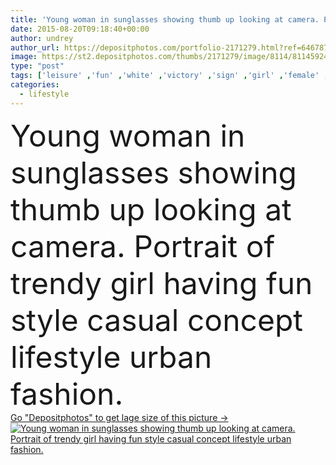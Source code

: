 ```yaml
---
title: 'Young woman in sunglasses showing thumb up looking at camera. Portrait of trendy girl having fun style casual concept lifestyle urban fashion'
date: 2015-08-20T09:18:40+00:00
author: undrey
author_url: https://depositphotos.com/portfolio-2171279.html?ref=64678756
image: https://st2.depositphotos.com/thumbs/2171279/image/8114/81145924/api_thumb_450.jpg?forcejpeg=true
type: "post"
tags: ['leisure' ,'fun' ,'white' ,'victory' ,'sign' ,'girl' ,'female' ,'young' ,'summer' ,'people' ,'joy' ,'portrait' ,'funny' ,'hand' ,'fashion' ,'peace' ,'emotion' ,'city' ,'urban' ,'stylish' ,'glamour' ,'woman' ,'fingers' ,'lifestyle' ,'street' ,'having' ,'looking' ,'trendy' ,'sunglasses' ,'vogue' ,'chic' ,'glasses' ,'casual' ,'student' ,'backpack' ,'rucksack' ,'teenage' ,'positive' ,'showing' ,'fashionable' ,'like' ,'saluting' ,'salute' ,'boarder' ,'hipster' ,'swagger' ,'swag' ,'thumb up' ,'gesrture' ]
categories: 
  - lifestyle
---
```

<div aling="center">
            <font size="60"> Young woman in sunglasses showing thumb up looking at camera. Portrait of trendy girl having fun style casual concept lifestyle urban fashion.</font>   
</div>
<div>
    <a href='https://depositphotos.com/81145924/stock-photo-young-woman-in-sunglasses-showing.html?ref=64678756' target=_blank > Go "Depositphotos" to get lage size of this picture ->
        <img href='https://depositphotos.com/81145924/stock-photo-young-woman-in-sunglasses-showing.html?ref=64678756' src='https://st2.depositphotos.com/2171279/8114/i/950/depositphotos_81145924-stock-photo-young-woman-in-sunglasses-showing.jpg?forcejpeg=true' alt='Young woman in sunglasses showing thumb up looking at camera. Portrait of trendy girl having fun style casual concept lifestyle urban fashion.' >
    </a>
</div>
